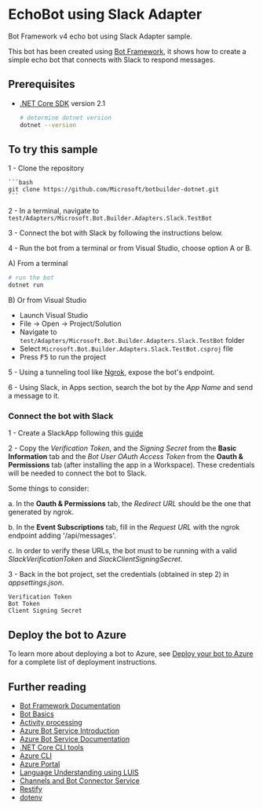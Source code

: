 ﻿# EchoBot using Slack Adapter

Bot Framework v4 echo bot using Slack Adapter sample.

This bot has been created using [Bot Framework](https://dev.botframework.com), it shows how to create a simple echo bot that connects with Slack to respond messages.

## Prerequisites

- [.NET Core SDK](https://dotnet.microsoft.com/download) version 2.1

  ```bash
  # determine dotnet version
  dotnet --version
  ```

## To try this sample

1 - Clone the repository

    ```bash
    git clone https://github.com/Microsoft/botbuilder-dotnet.git
    ```

2 - In a terminal, navigate to `test/Adapters/Microsoft.Bot.Builder.Adapters.Slack.TestBot`

3 - Connect the bot with Slack by following the instructions below.

4 - Run the bot from a terminal or from Visual Studio, choose option A or B.

  A) From a terminal

  ```bash
  # run the bot
  dotnet run
  ```

  B) Or from Visual Studio

  - Launch Visual Studio
  - File -> Open -> Project/Solution
  - Navigate to `test/Adapters/Microsoft.Bot.Builder.Adapters.Slack.TestBot` folder
  - Select `Microsoft.Bot.Builder.Adapters.Slack.TestBot.csproj` file
  - Press <kbd>F5</kbd> to run the project

5 - Using a tunneling tool like [Ngrok](https://ngrok.com/download), expose the bot's endpoint.

6 - Using Slack, in Apps section, search the bot by the _App Name_ and send a message to it.

### Connect the bot with Slack

1 - Create a SlackApp following this [guide](https://docs.microsoft.com/en-us/azure/bot-service/bot-service-channel-connect-slack?view=azure-bot-service-4.0)

2 - Copy the _Verification Token_, and the _Signing Secret_ from the **Basic Information** tab and the _Bot User OAuth Access Token_ from the **Oauth & Permissions** tab (after installing the app in a Workspace). These credentials will be needed to connect the bot to Slack.

Some things to consider:

a. In the **Oauth & Permissions** tab, the _Redirect URL_ should be the one that generated by ngrok.

b. In the **Event Subscriptions** tab, fill in the _Request URL_ with the ngrok endpoint adding '/api/messages'.

c. In order to verify these URLs, the bot must to be running with a valid _SlackVerificationToken_ and _SlackClientSigningSecret_.

3 - Back in the bot project, set the credentials (obtained in step 2) in _appsettings.json_.

    Verification Token
    Bot Token
    Client Signing Secret

## Deploy the bot to Azure

To learn more about deploying a bot to Azure, see [Deploy your bot to Azure](https://aka.ms/azuredeployment) for a complete list of deployment instructions.

## Further reading

- [Bot Framework Documentation](https://docs.botframework.com)
- [Bot Basics](https://docs.microsoft.com/azure/bot-service/bot-builder-basics?view=azure-bot-service-4.0)
- [Activity processing](https://docs.microsoft.com/en-us/azure/bot-service/bot-builder-concept-activity-processing?view=azure-bot-service-4.0)
- [Azure Bot Service Introduction](https://docs.microsoft.com/azure/bot-service/bot-service-overview-introduction?view=azure-bot-service-4.0)
- [Azure Bot Service Documentation](https://docs.microsoft.com/azure/bot-service/?view=azure-bot-service-4.0)
- [.NET Core CLI tools](https://docs.microsoft.com/en-us/dotnet/core/tools/?tabs=netcore2x)
- [Azure CLI](https://docs.microsoft.com/cli/azure/?view=azure-cli-latest)
- [Azure Portal](https://portal.azure.com)
- [Language Understanding using LUIS](https://docs.microsoft.com/en-us/azure/cognitive-services/luis/)
- [Channels and Bot Connector Service](https://docs.microsoft.com/en-us/azure/bot-service/bot-concepts?view=azure-bot-service-4.0)
- [Restify](https://www.npmjs.com/package/restify)
- [dotenv](https://www.npmjs.com/package/dotenv)
